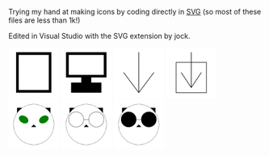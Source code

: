 Trying my hand at making icons by coding directly in [SVG](https://www.w3.org/TR/SVG2/) (so most of these files are less than 1k!)

Edited in Visual Studio with the SVG extension by jock.

<img src="device/mobile.svg" width="100" height="100"/>
<img src="device/desktop.svg" width="100" height="100"/>

<img src="file/downarrow.svg" width="100" height="100"/>
<img src="file/download.svg" width="100" height="100"/>

<img src="cat/cat.svg" width="100" height="100"/>
<img src="cat/catglasses.svg" width="100" height="100"/>
<img src="cat/catshades.svg" width="100" height="100"/>

